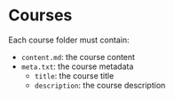 # Courses

Each course folder must contain:

- `content.md`: the course content
- `meta.txt`: the course metadata
	- `title`: the course title
	- `description`: the course description